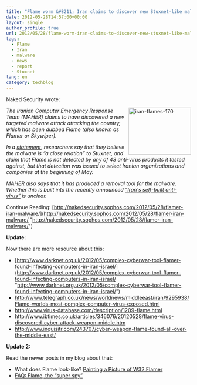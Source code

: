 ```yaml
---
title: "Flame worm &#8211; Iran claims to discover new Stuxnet-like malware"
date: 2012-05-28T14:57:00+00:00
layout: single
author_profile: true
url: 2012/05/28/flame-worm-iran-claims-to-discover-new-stuxnet-like-malware/
tags:
  - Flame
  - Iran
  - malware
  - news
  - report
  - Stuxnet
lang: en
category: techblog
---
```

Naked Security wrote:

[<img title="iran-flames-170" border="0" alt="iran-flames-170" align="right" src="http://lh3.ggpht.com/-H7i2lfAgAmg/T8OLWPeXIYI/AAAAAAAAGHk/Js_udYnFn9k/iran-flames-170_thumb.jpg?imgmax=800" width="170" height="128" />](http://lh4.ggpht.com/-QohaM1XK7OA/T8OLUDmIspI/AAAAAAAAGHc/ZGu8EXRoFUQ/s1600-h/iran-flames-170%25255B2%25255D.jpg)_The Iranian Computer Emergency Response Team (MAHER) claims to have discovered a new targeted malware attack attacking the country, which has been dubbed Flame (also known as Flamer or Skywiper)._ 

_In a_ [_statement_](http://www.certcc.ir/index.php?name=news&file=article&sid=1894)_, researchers say that they believe the malware is &#8220;a close relation&#8221; to Stuxnet, and claim that Flame is not detected by any of 43 anti-virus products it tested against, but that detection was issued to select Iranian organizations and companies at the beginning of May._ 

_MAHER also says that it has produced a removal tool for the malware. Whether this is built into the recently announced_ <a href="/2012/05/iran-makes-its-own-anti-virus-software.html" target="_blank"><em>&#8220;Iran's self-built anti-virus&#8221;</em></a> _is unclear._ 

Continue Reading: [http://nakedsecurity.sophos.com/2012/05/28/flamer-iran-malware/](http://nakedsecurity.sophos.com/2012/05/28/flamer-iran-malware/ "http://nakedsecurity.sophos.com/2012/05/28/flamer-iran-malware/") 

**Update:**

Now there are more resource about this:

  * [http://www.darknet.org.uk/2012/05/complex-cyberwar-tool-flamer-found-infecting-computers-in-iran-israel/](http://www.darknet.org.uk/2012/05/complex-cyberwar-tool-flamer-found-infecting-computers-in-iran-israel/ "http://www.darknet.org.uk/2012/05/complex-cyberwar-tool-flamer-found-infecting-computers-in-iran-israel/") 
  * <http://www.telegraph.co.uk/news/worldnews/middleeast/iran/9295938/Flame-worlds-most-complex-computer-virus-exposed.html> 
  * <http://www.virus-database.com/description/1209-flame.html> 
  * <http://www.ibtimes.co.uk/articles/346076/20120528/flame-virus-discovered-cyber-attack-weapon-middle.htm> 
  * <http://www.inquisitr.com/243707/cyber-weapon-flame-found-all-over-the-middle-east/> 

**Update 2:**

Read the newer posts in my blog about that:

  * What does Flame look-like? <a href="/2012/05/painting-picture-of-w32flamer.html" target="_blank">Painting a Picture of W32.Flamer</a> 
  * <a href="/2012/05/faq-flame-spy.html" target="_blank">FAQ: Flame, the &#8220;super spy&#8221;</a>